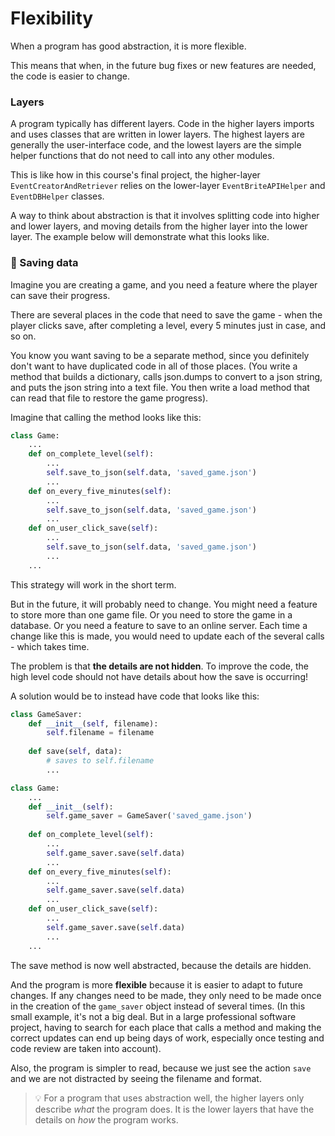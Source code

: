
# Flexibility

When a program has good abstraction, it is more flexible.

This means that when, in the future bug fixes or new features are needed, the code is easier to change.

### Layers

A program typically has different layers. Code in the higher layers imports and uses classes that are written in lower layers. The highest layers are generally the user-interface code, and the lowest layers are the simple helper functions that do not need to call into any other modules.

This is like how in this course's final project, the higher-layer `EventCreatorAndRetriever` relies on the lower-layer `EventBriteAPIHelper` and `EventDBHelper` classes.

A way to think about abstraction is that it involves splitting code into higher and lower layers, and moving details from the higher layer into the lower layer. The example below will demonstrate what this looks like.

### 💾 Saving data



Imagine you are creating a game, and you need a feature where the player can save their progress.

There are several places in the code that need to save the game - when the player clicks save, after completing a level, every 5 minutes just in case, and so on.

You know you want saving to be a separate method, since you definitely don't want to have duplicated code in all of those places. (You write a method that builds a dictionary, calls json.dumps to convert to a json string, and puts the json string into a text file. You then write a load method that can read that file to restore the game progress).

Imagine that calling the method looks like this: 

```python
class Game:
    ...
    def on_complete_level(self):
        ...
        self.save_to_json(self.data, 'saved_game.json')
        ...
    def on_every_five_minutes(self):
        ...
        self.save_to_json(self.data, 'saved_game.json')
        ...
    def on_user_click_save(self):
        ...
        self.save_to_json(self.data, 'saved_game.json')
        ...
    ...
```

This strategy will work in the short term.

But in the future, it will probably need to change. You might need a feature to store more than one game file. Or you need to store the game in a database. Or you need a feature to save to an online server. Each time a change like this is made, you would need to update each of the several calls - which takes time.

The problem is that **the details are not hidden**. To improve the code, the high level code should not have details about how the save is occurring!

A solution would be to instead have code that looks like this:

```python
class GameSaver:
    def __init__(self, filename):
        self.filename = filename
    
    def save(self, data):
        # saves to self.filename
        ...

class Game:
    ...
    def __init__(self):
        self.game_saver = GameSaver('saved_game.json')
        
    def on_complete_level(self):
        ...
        self.game_saver.save(self.data)
        ...
    def on_every_five_minutes(self):
        ...
        self.game_saver.save(self.data)
        ...
    def on_user_click_save(self):
        ...
        self.game_saver.save(self.data)
        ...
    ...


```

The save method is now well abstracted, because the details are hidden. 

And the program is more **flexible** because it is easier to adapt to future changes. If any changes need to be made, they only need to be made once in the creation of the `game_saver` object instead of several times. (In this small example, it's not a big deal. But in a large professional software project, having to search for each place that calls a method and making the correct updates can end up being days of work, especially once testing and code review are taken into account).


Also, the program is simpler to read, because we just see the action `save` and we are not distracted by seeing the filename and format.


> 💡 For a program that uses abstraction well, the higher layers only describe *what* the program does. It is the lower layers that have the details on *how* the program works.

